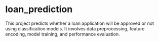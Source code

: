# loan_prediction
This project predicts whether a loan application will be approved or not using classification models. It involves data preprocessing, feature encoding, model training, and performance evaluation.
